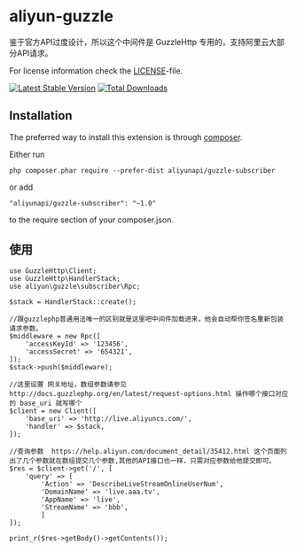 # aliyun-guzzle

鉴于官方API过度设计，所以这个中间件是 GuzzleHttp 专用的，支持阿里云大部分API请求。

For license information check the [LICENSE](LICENSE)-file.

[![Latest Stable Version](https://poser.pugx.org/aliyunapi/guzzle-subscriber/v/stable.png)](https://packagist.org/packages/aliyunapi/guzzle-subscriber)
[![Total Downloads](https://poser.pugx.org/aliyunapi/guzzle-subscriber/downloads.png)](https://packagist.org/packages/aliyunapi/guzzle-subscriber)

Installation
------------

The preferred way to install this extension is through [composer](http://getcomposer.org/download/).

Either run

```
php composer.phar require --prefer-dist aliyunapi/guzzle-subscriber
```

or add

```
"aliyunapi/guzzle-subscriber": "~1.0"
```

to the require section of your composer.json.


使用
------------
````
use GuzzleHttp\Client;
use GuzzleHttp\HandlerStack;
use aliyun\guzzle\subscriber\Rpc;

$stack = HandlerStack::create();

//跟guzzlephp普通用法唯一的区别就是这里吧中间件加载进来，他会自动帮你签名重新包装请求参数。
$middleware = new Rpc([
    'accessKeyId' => '123456',
    'accessSecret' => '654321',
]);
$stack->push($middleware);

//这里设置 网关地址，数组参数请参见 http://docs.guzzlephp.org/en/latest/request-options.html 操作哪个接口对应的 base_uri 就写哪个
$client = new Client([
    'base_uri' => 'http://live.aliyuncs.com/',
    'handler' => $stack,
]);

//查询参数  https://help.aliyun.com/document_detail/35412.html 这个页面列出了几个参数就在数组提交几个参数,其他的API接口也一样，只需对应参数给他提交即可。
$res = $client->get('/', [
    'query' => [
        'Action' => 'DescribeLiveStreamOnlineUserNum',
        'DomainName' => 'live.aaa.tv',
        'AppName' => 'live',
        'StreamName' => 'bbb',
        ]
]);

print_r($res->getBody()->getContents());
````
